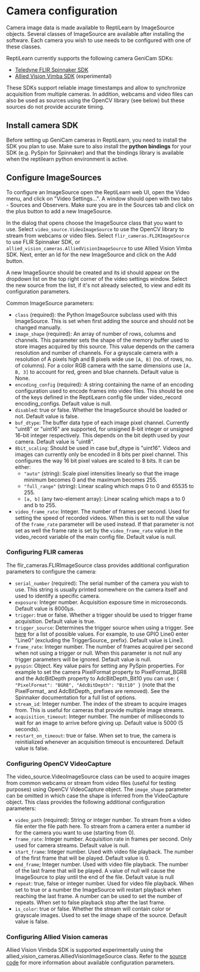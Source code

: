# Camera configuration

Camera image data is made available to ReptiLearn by ImageSource objects. Several classes of ImageSource are available after installing the software. Each camera you wish to use needs to be configured with one of these classes.

ReptiLearn currently supports the following camera GeniCam SDKs:
- [Teledyne FLIR Spinnaker SDK](https://www.flir.eu/products/spinnaker-sdk/)
- [Allied Vision Vimba SDK](https://www.alliedvision.com/en/products/vimba-sdk/) (experimental)

These SDKs support reliable image timestamps and allow to synchronize acquisition from multiple cameras. In addition, webcams and video files can also be used as sources using the OpenCV library (see below) but these sources do not provide accurate timing.

## Install camera SDK

Before setting up GeniCam cameras in ReptiLearn, you need to install the SDK you plan to use. Make sure to also install the __python bindings__ for your SDK (e.g. PySpin for Spinnaker) and that the bindings library is available when the reptilearn python environment is active.

## Configure ImageSources

To configure an ImageSource open the ReptiLearn web UI, open the Video menu, and click on "Video Settings...". A window should open with two tabs - Sources and Observers. Make sure you are in the Sources tab and click on the plus button to add a new ImageSource. 

In the dialog that opens choose the ImageSource class that you want to use. Select `video_source.VideoImageSource` to use the OpenCV library to stream from webcams or video files. Select `flir_cameras.FLIRImageSource` to use FLIR Spinnaker SDK, or `allied_vision_cameras.AlliedVisionImageSource` to use Allied Vision Vimba SDK. Next, enter an Id for the new ImageSource and click on the Add button.

A new ImageSource should be created and its id should appear on the dropdown list on the top right corner of the video settings window. Select the new source from the list, if it's not already selected, to view and edit its configuration parameters. 

Common ImageSource parameters:
- `class` (required): the Python ImageSource subclass used with this ImageSource. This is set when first adding the source and should not be changed manually.
- `image_shape` (required): An array of number of rows, columns and channels. This parameter sets the shape of the memory buffer used to store images acquired by this source. This value depends on the camera resolution and number of channels. For a grayscale camera with a resolution of A pixels high and B pixels wide use `[A, B]` (no. of rows, no. of columns). For a color RGB camera with the same dimensions use `[A, B, 3]` to account for red, green and blue channels. Default value is None.
- `encoding_config` (required): A string containing the name of an encoding configuration used to encode frames into video files. This should be one of the keys defined in the ReptiLearn config file under video_record encoding_configs. Default value is null.
- `disabled`: true or false. Whether the ImageSource should be loaded or not. Default value is false.
- `buf_dtype`: The buffer data type of each image pixel channel. Currently "uint8" or "uint16" are supported, for unsigned 8-bit integer or unsigned 16-bit integer respectively. This depends on the bit depth used by your camera. Default value is "uint8".
- `8bit_scaling`: Should be used in case buf_dtype is "uint16". Videos and images can currently only be encoded in 8 bits per pixel channel. This configures the way 16 bit pixel values are scaled to 8 bits. It can be either:
   - `"auto"` (string): Scale pixel intensities linearly so that the image minimum becomes 0 and the maximum becomes 255.
   - `"full_range"` (string): Linear scaling which maps 0 to 0 and 65535 to 255.
   - `[a, b]` (any two-element array): Linear scaling which maps a to 0 and b to 255.
- `video_frame_rate`: Integer. The number of frames per second. Used for setting the speed of recorded videos. When this is set to null the value of the `frame_rate` parameter will be used instead. If that parameter is not set as well the frame rate is set by the `video_frame_rate` value in the video_record variable of the main config file. Default value is null.

### Configuring FLIR cameras

The flir_cameras.FLIRImageSource class provides additional configuration parameters to configure the camera:
-  `serial_number` (required): The serial number of the camera you wish to use. This string is usually printed somewhere on the camera itself and used to identify a specific camera.
- `exposure`: Integer number. Acquisition exposure time in microseconds. Default value is 8000µs.
- `trigger`: true or false. Whether a trigger should be used to trigger frame acquisition. Default value is true.
- `trigger_source`: Determines the trigger source when using a trigger. See [here](http://softwareservices.flir.com/Spinnaker/latest/group___camera_defs__h.html#gae197f5f767ec00af9bb4149e96446fe8) for a list of possible values. For example, to use GPIO Line0 enter "Line0" (excluding the TriggerSource_ prefix). Default value is Line3.
- `frame_rate`: Integer number. The number of frames acquired per second when not using a trigger or null. When this parameter is not null any trigger parameters will be ignored. Default value is null.
- `pyspin`: Object. Key value pairs for setting any PySpin properties. For example to set the camera PixelFormat property to PixelFormat_BGR8 and the AdcBitDepth property to AdcBitDepth_Bit10 you can use: `{ "PixelFormat": "BGR8", "AdcBitDepth": "Bit10" }` (note that the PixelFormat_ and AdcBitDepth_ prefixes are removed). See the Spinnaker documentation for a full list of options.
- `stream_id`: Integer number. The index of the stream to acquire images from. This is useful for cameras that provide multiple image streams.
- `acquisition_timeout`: Integer number. The number of milliseconds to wait for an image to arrive before giving up. Default value is 5000 (5 seconds).
- `restart_on_timeout`: true or false. When set to true, the camera is reinitialized whenever an acquisition timeout is encountered. Default value is false.

### Configuring OpenCV VideoCapture

The video_source.VideoImageSource class can be used to acquire images from common webcams or stream from video files (useful for testing purposes) using OpenCV VideoCapture object. The `image_shape` parameter can be omitted in which case the shape is inferred from the VideoCapture object. This class provides the following additional configuration parameters:

- `video_path` (required): String or integer number. To stream from a video file enter the file path here. To stream from a camera enter a number id for the camera you want to use (starting from 0).
- `frame_rate`: Integer number. Acquisition rate in frames per second. Only used for camera streams. Default value is null. 
- `start_frame`: Integer number. Used with video file playback. The number of the first frame that will be played. Default value is 0.
- `end_frame`; Integer number. Used with video file playback. The number of the last frame that will be played. A value of null will cause the ImageSource to play until the end of the file. Default value is null
- `repeat`: true, false or integer number. Used for video file playback. When set to true or a number the ImageSource will restart playback when reaching the last frame. A number can be used to set the number of repeats. When set to false playback stop after the last frame.
- `is_color`: true or false. Whether the stream will contain color or grayscale images. Used to set the image shape of the source. Default value is false.

### Configuring Allied Vision cameras

Allied Vision Vimbda SDK is supported experimentally using the allied_vision_cameras.AlliedVisionImageSource class. Refer to the [source code](../system/image_sources/allied_vision_cameras.py) for more information about available configuration parameters.